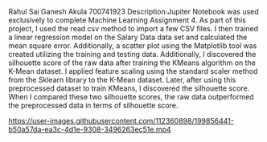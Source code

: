 Rahul Sai Ganesh Akula 700741923 Description:Jupiter Notebook was used exclusively to complete Machine Learning Assignment 4. As part of this project, I used the read 
csv method to import a few CSV files. I then trained a linear regression model on the Salary Data data set and calculated the mean square error. Additionally, a scatter
plot using the Matplotlib tool was created utilizing the training and testing data. Additionally, I discovered the silhouette score of the raw data after training the
KMeans algorithm on the K-Mean dataset. I applied feature scaling using the standard scaler method from the Sklearn library to the K-Mean dataset. Later, after using
this preprocessed dataset to train KMeans, I discovered the silhouette score. When I compared these two silhouette scores, the raw data outperformed the preprocessed
data in terms of silhouette score.


https://user-images.githubusercontent.com/112360898/199856441-b50a57da-ea3c-4d1e-9308-3496263ec51e.mp4

